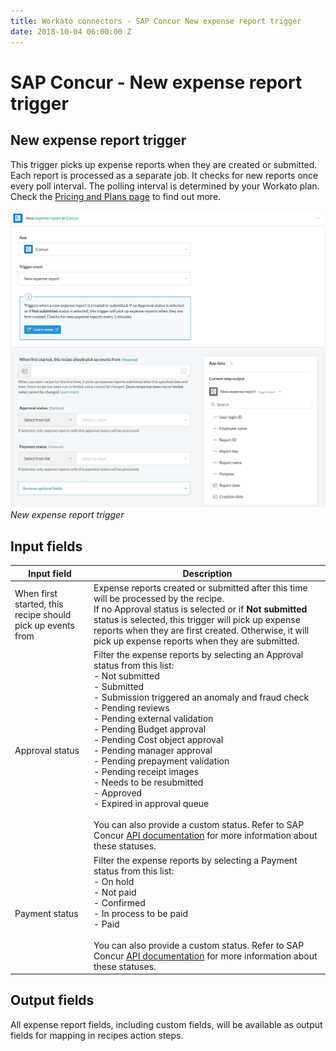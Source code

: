 ```yaml
---
title: Workato connectors - SAP Concur New expense report trigger
date: 2018-10-04 06:00:00 Z
---
```


# SAP Concur - New expense report trigger

## New expense report trigger
This trigger picks up expense reports when they are created or submitted. Each report is processed as a separate job. It checks for new reports once every poll interval. The polling interval is determined by your Workato plan. Check the [Pricing and Plans page](https://www.workato.com/pricing?audience=general) to find out more.

![New expense report trigger](/assets/images/concur/new-expense-report-trigger.png)
*New expense report trigger*

## Input fields
<table class="unchanged rich-diff-level-one">
  <thead>
    <tr>
        <th width='25%'>Input field</th>
        <th>Description</th>
    </tr>
  </thead>
  <tbody>
    <tr>
      <td>When first started, this recipe should pick up events from</td>
      <td>
        Expense reports created or submitted after this time will be processed by the recipe.<br>
        If no Approval status is selected or if <b>Not submitted</b> status is selected, this trigger will pick up expense reports when they are first created. Otherwise, it will pick up expense reports when they are submitted.
      </td>
    </tr>
    <tr>
      <td>Approval status</td>
      <td>
        Filter the expense reports by selecting an Approval status from this list:<br>
        - Not submitted<br>
        - Submitted<br>
        - Submission triggered an anomaly and fraud check<br>
        - Pending reviews<br>
        - Pending external validation<br>
        - Pending Budget approval<br>
        - Pending Cost object approval<br>
        - Pending manager approval<br>
        - Pending prepayment validation<br>
        - Pending receipt images<br>
        - Needs to be resubmitted<br>
        - Approved<br>
        - Expired in approval queue<br><br>
        You can also provide a custom status. Refer to SAP Concur <a href="https://developer.concur.com/api-reference/expense/expense-report/v3.reports.html">API documentation</a> for more information about these statuses.
      </td>
    </tr>
    <tr>
      <td>Payment status</td>
      <td>
        Filter the expense reports by selecting a Payment status from this list:<br>
        - On hold<br>
        - Not paid<br>
        - Confirmed<br>
        - In process to be paid<br>
        - Paid<br><br>
        You can also provide a custom status. Refer to SAP Concur <a href="https://developer.concur.com/api-reference/expense/expense-report/v3.reports.html">API documentation</a> for more information about these statuses.
      </td>
    </tr>
  </tbody>
</table>

## Output fields
All expense report fields, including custom fields, will be available as output fields for mapping in recipes action steps.
